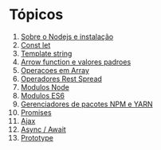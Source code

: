 # Tópicos

01) [Sobre o Nodejs e instalação](https://github.com/WallasFaria/oficina-javascript-intermediario/tree/master/01-sobre-o-nodejs-e-instalacao)
02) [Const let](https://github.com/WallasFaria/oficina-javascript-intermediario/tree/master/02-const-let)
03) [Template string](https://github.com/WallasFaria/oficina-javascript-intermediario/tree/master/03-template-string)
04) [Arrow function e valores padroes](https://github.com/WallasFaria/oficina-javascript-intermediario/tree/master/04-arrow-function-e-valores-padroes)
05) [Operacoes em Array](https://github.com/WallasFaria/oficina-javascript-intermediario/tree/master/05-operacoes-em-array)
06) [Operadores Rest Spread](https://github.com/WallasFaria/oficina-javascript-intermediario/tree/master/06-operadores-rest-spread)
07) [Modulos Node](https://github.com/WallasFaria/oficina-javascript-intermediario/tree/master/07-modulos-node)
09) [Modulos ES6](https://github.com/WallasFaria/oficina-javascript-intermediario/tree/master/09-modulos-es6)
09) [Gerenciadores de pacotes NPM e YARN](https://github.com/WallasFaria/oficina-javascript-intermediario/tree/master/09-modulos-es6)
10) [Promises]()
11) [Ajax]()
12) [Async / Await]()
13) [Prototype]()
